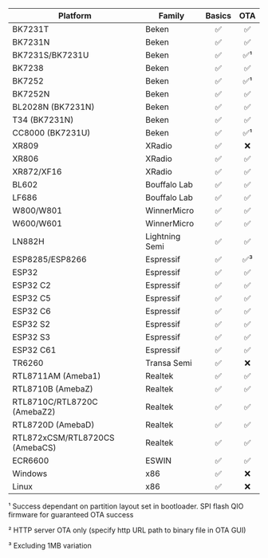 | Platform             | Family          | Basics | OTA          |
|----------------------|-----------------|:------:|:------------:|
| BK7231T              | Beken           | ✅     | ✅           |
| BK7231N              | Beken           | ✅     | ✅           |
| BK7231S/BK7231U      | Beken           | ✅     | ✅¹          |
| BK7238               | Beken           | ✅     | ✅           |
| BK7252               | Beken           | ✅     | ✅¹          |
| BK7252N              | Beken           | ✅     | ✅           |
| BL2028N (BK7231N)    | Beken           | ✅     | ✅           |
| T34 (BK7231N)        | Beken           | ✅     | ✅           |
| CC8000 (BK7231U)     | Beken           | ✅     | ✅¹          |
| XR809                | XRadio          | ✅     | ❌           |
| XR806                | XRadio          | ✅     | ✅           |
| XR872/XF16           | XRadio          | ✅     | ✅           |
| BL602                | Bouffalo Lab    | ✅     | ✅           |
| LF686                | Bouffalo Lab    | ✅     | ✅           |
| W800/W801            | WinnerMicro     | ✅     | ✅           |
| W600/W601            | WinnerMicro     | ✅     | ✅           |
| LN882H               | Lightning Semi  | ✅     | ✅           |
| ESP8285/ESP8266      | Espressif       | ✅     | ✅³          |
| ESP32 | Espressif       | ✅     | ✅           |
| ESP32 C2 | Espressif       | ✅     | ✅           |
| ESP32 C5 | Espressif       | ✅     | ✅           |
| ESP32 C6 | Espressif       | ✅     | ✅           |
| ESP32 S2 | Espressif       | ✅     | ✅           |
| ESP32 S3 | Espressif       | ✅     | ✅           |
| ESP32 C61 | Espressif       | ✅     | ✅           |
| TR6260               | Transa Semi     | ✅     | ❌           |
| RTL8711AM (Ameba1)   | Realtek         | ✅     | ✅           |
| RTL8710B (AmebaZ)    | Realtek         | ✅     | ✅           |
| RTL8710C/RTL8720C (AmebaZ2)| Realtek | ✅    | ✅           |
| RTL8720D (AmebaD) | Realtek | ✅  | ✅           |
| RTL872xCSM/RTL8720CS (AmebaCS) | Realtek | ✅    | ✅           |
| ECR6600              | ESWIN           | ✅     | ✅           |
| Windows   | x86     | ✅          | ❌          |
| Linux    | x86 | ✅          | ❌  |

¹ Success dependant on partition layout set in bootloader. SPI flash QIO firmware for guaranteed OTA success

² HTTP server OTA only (specify http URL path to binary file in OTA GUI)

³ Excluding 1MB variation
